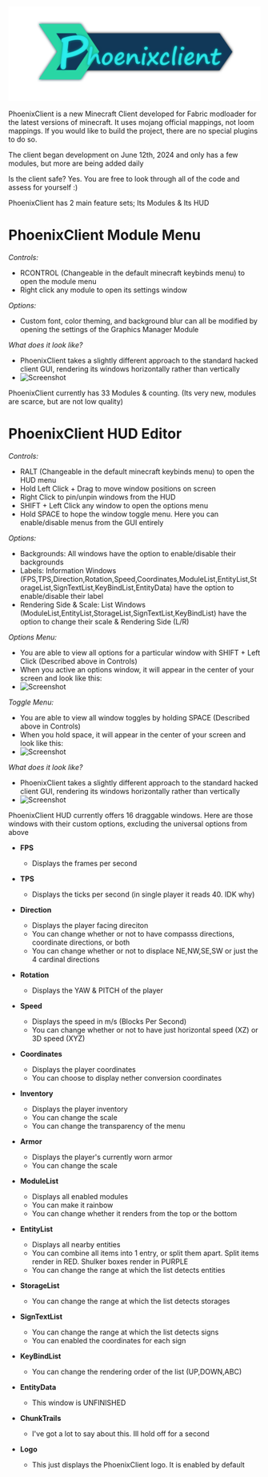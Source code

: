 ![Screenshot](pictures/Logo2.png)

PhoenixClient is a new Minecraft Client developed for Fabric modloader for the latest versions of minecraft.
It uses mojang official mappings, not loom mappings. If you would like to build the project, there are no special plugins to do so.

The client began development on June 12th, 2024 and only has a few modules, but more are being added daily

Is the client safe? Yes. You are free to look through all of the code and assess for yourself :)

PhoenixClient has 2 main feature sets; Its Modules & Its HUD

# PhoenixClient Module Menu

*Controls:*
  - RCONTROL (Changeable in the default minecraft keybinds menu) to open the module menu
  - Right click any module to open its settings window

  *Options:*
  - Custom font, color theming, and background blur can all be modified by opening the settings of the Graphics Manager Module

  *What does it look like?*
  - PhoenixClient takes a slightly different approach to the standard hacked client GUI, rendering its windows horizontally rather than vertically
  - ![Screenshot](pictures/windows/modulemenu.png)

  PhoenixClient currently has 33 Modules & counting. (Its very new, modules are scarce, but are not low quality)

# PhoenixClient HUD Editor

*Controls:*
  - RALT (Changeable in the default minecraft keybinds menu) to open the HUD menu
  - Hold Left Click + Drag to move window positions on screen
  - Right Click to pin/unpin windows from the HUD
  - SHIFT + Left Click any window to open the options menu
  - Hold SPACE to hope the window toggle menu. Here you can enable/disable menus from the GUI entirely
    
  *Options:*
  - Backgrounds: All windows have the option to enable/disable their backgrounds
  - Labels: Information Windows (FPS,TPS,Direction,Rotation,Speed,Coordinates,ModuleList,EntityList,StorageList,SignTextList,KeyBindList,EntityData) have the option to enable/disable their label
  - Rendering Side & Scale: List Windows (ModuleList,EntityList,StorageList,SignTextList,KeyBindList) have the option to change their scale & Rendering Side (L/R)

  *Options Menu:*
  - You are able to view all options for a particular window with SHIFT + Left Click (Described above in Controls)
  - When you active an options window, it will appear in the center of your screen and look like this:
  - ![Screenshot](pictures/windows/optionsmenu.png)

  *Toggle Menu:*
  - You are able to view all window toggles by holding SPACE (Described above in Controls)
  - When you hold space, it will appear in the center of your screen and look like this:
  - ![Screenshot](pictures/windows/hudtogglemenu.png)

  *What does it look like?*
  - PhoenixClient takes a slightly different approach to the standard hacked client GUI, rendering its windows horizontally rather than vertically
  - ![Screenshot](pictures/windows/hudmenu.png)


  PhoenixClient HUD currently offers 16 draggable windows. Here are those windows with their custom options, excluding the universal options from above
  - **FPS**
    - Displays the frames per second
      
  - **TPS**
    - Displays the ticks per second (in single player it reads 40. IDK why)
   
  - **Direction**
    - Displays the player facing direciton
    - You can change whether or not to have compasss directions, coordinate directions, or both
    - You can change whether or not to displace NE,NW,SE,SW or just the 4 cardinal directions

  - **Rotation**
    - Displays the YAW & PITCH of the player

  - **Speed**
    - Displays the speed in m/s (Blocks Per Second)
    - You can change whether or not to have just horizontal speed (XZ) or 3D speed (XYZ)

  - **Coordinates**
    - Displays the player coordinates
    - You can choose to display nether conversion coordinates

  - **Inventory**
    - Displays the player inventory
    - You can change the scale
    - You can change the transparency of the menu

  - **Armor**
    - Displays the player's currently worn armor
    - You can change the scale

  - **ModuleList**
    - Displays all enabled modules
    - You can make it rainbow
    - You can change whether it renders from the top or the bottom

  - **EntityList**
    - Displays all nearby entities
    - You can combine all items into 1 entry, or split them apart. Split items render in RED. Shulker boxes render in PURPLE
    - You can change the range at which the list detects entities

  - **StorageList**
    - You can change the range at which the list detects storages

  - **SignTextList**
    - You can change the range at which the list detects signs
    - You can enabled the coordinates for each sign

  - **KeyBindList**
    - You can change the rendering order of the list (UP,DOWN,ABC)

  - **EntityData**
    - This window is UNFINISHED

  - **ChunkTrails**
    - I've got a lot to say about this. Ill hold off for a second

  - **Logo**
    - This just displays the PhoenixClient logo. It is enabled by default
